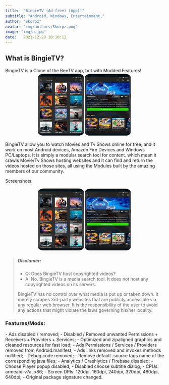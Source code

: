 ```yaml
---
title:  "BingieTV (Ad-free) (App)!"
subtitle: "Android, Windows, Entertainment,"
author: "Skorpz"
avatar: "img/authors/Skorpz.png"
image: "img/a.jpg"
date:   2021-12-28 10:10:12
---
```


<h2 id="Information"> What is BingieTV?</h2>
BingieTV is a Clone of the BeeTV app, but with Modded Features!
<div style="text-align: center"><img src="img/post/bingie/Layout-1.png" width="300" height="200" /></div>

BingieTV allow you to watch Movies and Tv Shows online for free, and it work on most Android devices, Amazon Fire Devices and Windows PC/Laptops.
It is simply a modular search tool for content. which mean it crawls Movie/Tv Shows hosting websites and it can find and return the videos hosted on those sites, all using the Modules built by the amazing members of our community.

Screenshots:
<div style="text-align: center"><img src="img/post/bingie/Layout-1.png" width="300" height="200" /></div>

> ##### Disclamer:
>
> - Q: Does BingieTV host copyrighted videos?
> - A: No. BingieTV is a media search tool. It does not host any copyrighted videos on its servers.
>
>  BingieTV has no control over what media is put up or taken down. It merely scrapes 3rd-party websites that are publicly accessible via any regular web browser. It is the responsibility of the user to avoid any actions that might violate the laws governing his/her locality.








<h3 id="Features/Mods"> Features/Mods:</h3>
- Ads disabled / removed;
- Disabled / Removed unwanted Permissions + Receivers + Providers + Services;
- Optimized and zipaligned graphics and cleaned resources for fast load;
- Ads Permissions / Services / Providers removed from Android.manifest;
- Ads links removed and invokes methods nullified;
- Debug code removed;
- Remove default .source tags name of the corresponding java files;
- Analytics / Crashlytics / Firebase disabled;
- Choose Player popup disabled;
- Disabled choose subtitle dialog;
- CPUs: armeabi-v7a, x86;
- Screen DPIs: 120dpi, 160dpi, 240dpi, 320dpi, 480dpi, 640dpi;
- Original package signature changed.

